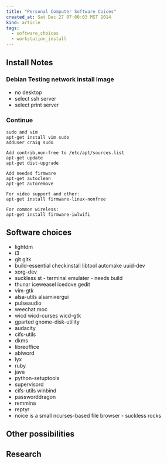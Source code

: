```yaml
---
title: "Personal Computer Software Coices"
created_at: Sat Dec 27 07:00:03 MST 2014
kind: article
tags:
  - software_choices
  - workstation_install
---
```


## Install Notes

### Debian Testing network install image

* no desktop
* select ssh server
* select print server

### Continue

~~~~~~~~~~~~~~~~~~~~~~~
sudo and vim
apt-get install vim sudo
adduser craig sudo
~~~~~~~~~~~~~~~~~~~~~~~

~~~~~~~~~~~~
Add contrib,non-free to /etc/apt/sources.list
apt-get update
apt-get dist-upgrade
~~~~~~~~~~~~

~~~~~~~~~~~~
Add needed firmware
apt-get autoclean
apt-get autoremove

For video support and other:
apt-get install firmware-linux-nonfree

For common wireless:
apt-get install firmware-iwlwifi
~~~~~~~~~~~~

## Software choices

* lightdm
* i3
* git gitk
* build-essential checkinstall libtool automake uuid-dev
* xorg-dev
* suckless st - terminal emulater - needs build
* thunar iceweasel icedove gedit
* vim-gtk
* alsa-utils alsamixergui
* pulseaudio
* weechat moc
* wicd wicd-curses wicd-gtk
* gparted gnome-disk-utility
* audacity
* cifs-utils
* dkms
* libreoffice
* abiword
* lyx
* ruby
* java
* python-setuptools
* supervisord
* cifs-utils winbind
* passworddragon
* remmina
* reptyr
* noice is a small ncurses-based file browser - suckless rocks

## Other possibilities

## Research

